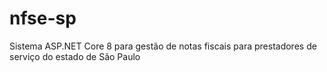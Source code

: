 # nfse-sp
Sistema ASP.NET Core 8 para gestão de notas fiscais para prestadores de serviço do estado de São Paulo
